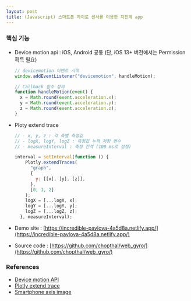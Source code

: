 ```yaml
---
layout: post
title: (Javascript) 스마트폰 자이로 센서를 이용한 지진계 app
---
```


### 핵심 기능
- Device motion api : iOS, Android 공통 (단, iOS 13+ 버전에서는 Permission 획득 필요)

  ```javascript
  // devicemotion 이벤트 시작
  window.addEventListener("devicemotion", handleMotion);

  // Callback 함수 정의
  function handleMotion(event) {
    x = Math.round(event.acceleration.x);
    y = Math.round(event.acceleration.y);
    z = Math.round(event.acceleration.z);
  }
  ```

- Ploty extend trace

  ```javascript
  // - x, y, z : 각 축별 측정값
  // - logX, logY, logZ : 측정값 누적 저장 변수
  // - measureInterval : 측정 간격 (100 ms로 설정)

  interval = setInterval(function () {
      Plotly.extendTraces(
        "graph",
        {
          y: [[x], [y], [z]],
        },
        [0, 1, 2]
      );
      logX = [...logX, x];
      logY = [...logY, y];
      logZ = [...logZ, z];
    }, measureInterval);
  ```

- Demo site : [https://incredible-pavlova-4a5d8a.netlify.app/](https://incredible-pavlova-4a5d8a.netlify.app/)  
- Source code : [https://github.com/chopthal/web_gyro/](https://github.com/chopthal/web_gyro/)

### References
- [Device motion API](https://developer.mozilla.org/en-US/docs/Web/API/Window/devicemotion_event)
- [Plotly extend trace](https://plotly.com/javascript/plotlyjs-function-reference/#plotlyextendtraces)
- [Smartphone axis image](https://kr.mathworks.com/help/supportpkg/android/ref/accelerometer.html)